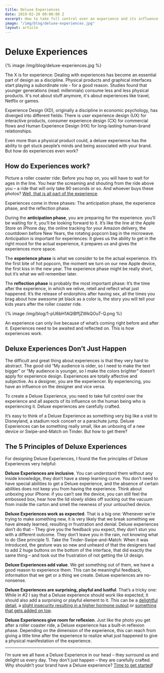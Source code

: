 ```yaml
---
title: Deluxe Experiences
date: 2019-02-20 00:00:00 Z
excerpt: How to take full control over an experience and its influence.
image: "/img/blog/deluxe-experiences.jpg"
layout: article
---
```


# Deluxe Experiences

{% image /img/blog/deluxe-experiences.jpg %}

The X is for experience: Dealing with experiences has become an essential part of design as a discipline. Physical products and graphical interfaces start playing a subordinate role -  for a good reason. Studies found that younger generations (read: millennials) consume less and less physical products. It's not about stuff anymore, it's about experiences like travel, Netflix or games.

Experience Design (XD), originally a discipline in economic psychology, has diverged into different fields: There is user experience design (UX) for interactive products, consumer experience design (CX) for commercial flows and Human Experience Design (HX) for long-lasting human-brand relationships.

Even more than a physical product could, a deluxe experience has the ability to get stuck people’s minds and being associated with your brand. But how do experiences even work?


## How do Experiences work?

Picture a roller coaster ride: Before you hop on, you will have to wait for ages in the line. You hear the screaming and shouting from the ride above you – a ride that will only take 90 seconds or so. And whoever buys these photos? [Well, that is all part of the experience](https://johannesippen.com/2016/experiences-build-roller-coasters/).

Experiences come in three phases: The anticipation phase, the experience phase, and the reflection phase.

During the **anticipation phase**, you are preparing for the experience. you’ll be waiting for it, you’ll be looking forward to it. It’s like the line at the Apple Store on iPhone day, the online tracking for your Amazon delivery, the countdown before New Years, the rotating popcorn bag in the microwave. Anticipation is important for experiences: It gives us the ability to get in the right mood for the actual experience, it prepares us and gives the experiences more space.

The **experience phase** is what we consider to be the actual experience. It’s the first bite of hot popcorn, the moment we turn on our new Apple device, the first kiss in the new year. The experience phase might be really short, but it’s what we will remember later.

The **reflection phase** is probably the most important phase: It’s the time after the experience, in which we relive, retell and reflect what just happened. It’s the release of endorphins after having sex, all the times you brag about how awesome jet black as a color is, the story you will tell your kids years after the roller coaster ride.


{% image /img/blog/1-pU6bH1AQlBffjZWkQOuT-Q.png %}


An experience can only live because of what’s coming right before and after it. Experiences need to be awaited and reflected on. This is how experiences work.


## Deluxe Experiences Don’t Just Happen

The difficult and great thing about experiences is that they very hard to abstract. The good old “My audience is older, so I need to make the text bigger” or “My audience is younger, so I make the colors brighter” doesn’t apply for experience design. Experiences are totally affective and subjective. As a designer, you are the experiencer. By experiencing, you have an influence on the designer and vice versa. 

To create a Deluxe Experience, you need to take full control over the experience and all aspects of its influence on the human being who is experiencing it. Deluxe experiences are carefully crafted.

It’s easy to think of a Deluxe Experience as something very big like a visit to Disneyland, a stadium rock concert or a parachute jump. Deluxe Experiences can be something really small, like an unboxing of a new device or Swipe-and-Match on Tinder. But how to get there?


## The 5 Principles of Deluxe Experiences

For designing Deluxe Experiences, I found the five principles of Deluxe Experiences very helpful:

**Deluxe Experiences are inclusive**. You can understand them without any inside knowledge, they don’t have a steep learning curve. You don’t need to have special abilities to get a Deluxe experience, and the absence of certain abilities does not keep you from having the experience. Think about unboxing your iPhone: if you can’t see the device, you can still feel the embossed box, hear how the lid slowly slides off sucking out the vacuum from inside the carton and smell the newness of your untouched device.

**Deluxe Experiences work as expected**. That is a big one: Whenever we’re trying to make something new, it is very likely that we break something we have already learned, resulting in frustration and denial. Deluxe experiences don’t do that – They give you the feedback you expect, they don’t stun you with a different outcome. They don’t leave you in the rain, not knowing what to do (See principle 1). Take the Tinder-Swipe-and-Match: When it was introduced, the gesture was so new and unheard of that the designers had to add 2 huge buttons on the bottom of the interface, that did exactly the same thing – and took out the frustration of not getting the UI design.

**Deluxe Experiences add value**. We get something out of them, we have a good reason to experience them. This can be meaningful feedback, information that we get or a thing we create. Deluxe experiences are no-nonsense.

**Deluxe Experiences are surprising, playful and lustful**. That’s a tricky one: While in #2 I say that a Deluxe experience should work like expected, it should also add a surprising or playful element to it. This can be a [delightful detail](https://johannesippen.com/2017/details/), a [slight insecurity resulting in a higher hormone output](https://johannesippen.com/2019/love/) or [something that gets added on top](https://johannesippen.com/2017/ikea-principle/).

**Deluxe Experiences give room for reflexion**. Just like the photo you get after a roller coaster ride, a Deluxe experience has a built-in reflexion phase. Depending on the dimension of the experience, this can reach from giving a little time after the experience to realize what just happened to give a physical manifestation of the experience.


----------

I’m sure we all have a Deluxe Experience in our head – they surround us and delight us every day. They don’t just happen – they are carefully crafted. Why shouldn’t your brand have a Deluxe experience? [Time to get started](https://www.humandeluxe.com/)!




